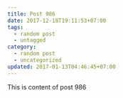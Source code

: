 ```yaml
---
title: Post 986
date: 2017-12-18T19:11:53+07:00
tags:
  - random post
  - untagged
category:
  - random post
  - uncategorized
updated: 2017-01-13T04:46:45+07:00
---
```

This is content of post 986